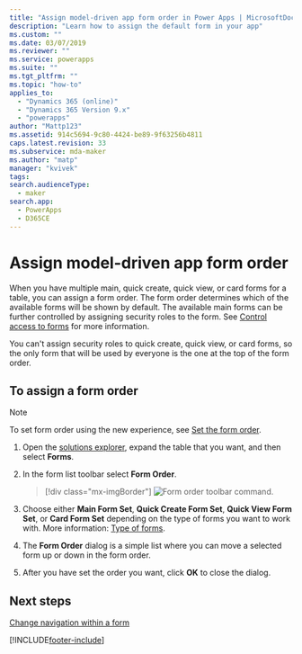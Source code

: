 ```yaml
---
title: "Assign model-driven app form order in Power Apps | MicrosoftDocs"
description: "Learn how to assign the default form in your app"
ms.custom: ""
ms.date: 03/07/2019
ms.reviewer: ""
ms.service: powerapps
ms.suite: ""
ms.tgt_pltfrm: ""
ms.topic: "how-to"
applies_to: 
  - "Dynamics 365 (online)"
  - "Dynamics 365 Version 9.x"
  - "powerapps"
author: "Mattp123"
ms.assetid: 914c5694-9c80-4424-be89-9f63256b4811
caps.latest.revision: 33
ms.subservice: mda-maker
ms.author: "matp"
manager: "kvivek"
tags: 
search.audienceType: 
  - maker
search.app: 
  - PowerApps
  - D365CE
---
```

# Assign model-driven app form order

 When you have multiple main, quick create, quick view, or card forms for a table, you can assign a form order. The form order determines which of the available forms will be shown by default. The available main forms can be further controlled by assigning security roles to the form. See [Control access to forms](control-access-forms.md) for more information.  
  
 You can't assign security roles to quick create, quick view, or card forms, so the only form that will be used by everyone is the one at the top of the form order.  
  
## To assign a form order  
> [!NOTE]
> To set form order using the new experience, see [Set the form order](control-access-forms.md#set-the-form-order).
  
1.  Open the [solutions explorer](advanced-navigation.md#solution-explorer), expand the table that you want, and then select **Forms**.  
  
2.  In the form list toolbar select **Form Order**.  

     > [!div class="mx-imgBorder"] 
     > ![Form order toolbar command.](media/form-order.png)
  
3.  Choose either **Main Form Set**, **Quick Create Form Set**, **Quick View Form Set**, or **Card Form Set** depending on the type of forms you want to work with. More information: [Type of forms](types-forms.md). 
  
4.  The **Form Order** dialog is a simple list where you can move a selected form up or down in the form order.  
  
5.  After you have set the order you want, click **OK** to close the dialog.  

## Next steps

[Change navigation within a form](use-the-form-editor-legacy.md)


[!INCLUDE[footer-include](../../includes/footer-banner.md)]